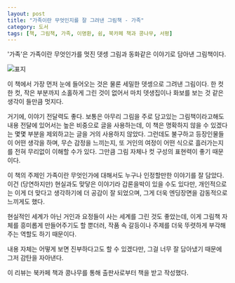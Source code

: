 ```yaml
---
layout: post
title: "가족이란 무엇인지를 잘 그려낸 그림책 - 가족"
category: 도서
tags: [책, 그림책, 가족, 이명환, 쉼, 북카페 책과 콩나무, 서평]
---
```


'가족'은
가족﻿이란 무엇인가를 멋진 뎃셍 그림과 동화같은 이야기로 담아낸 그림책이다.

![표지](https://images2.imgbox.com/13/c4/rfmQrtxn_o.jpg)

이 책에서 가장 먼저 눈에 들어오는 것은 물론 세밀한 뎃셍으로 그려낸 그림이다.
한 컷 한 컷, 작은 부분까지 소홀하게 그린 것이 없어서
마치 뎃생집이나 화보를 보는 것 같은 생각이 들만큼 멋지다.

거기에, 이야기 전달력도 좋다.
보통은 아무리 그림을 주로 담고있는 그림책이라고해도
내용 전달에 있어서는 높은 비중으로 글을 사용하는데,
이 책은 명확하지 않을 수 있겠다는 몇몇 부분을 제외하고는 글을 거의 사용하지 않았다.
그런데도 불구하고 등장인물들이 어떤 생각을 하며, 무슨 감정을 느끼는지,
또 거인의 여정이 어떤 식으로 흘러가는지를 전혀 무리없이 이해할 수가 있다.
그만큼 그림 자체나 컷 구성의 표현력이 좋기 때문이다.

이 책의 주제인 가족이란 무엇인가에 대해서도 누구나 인정할만한 이야기를 잘 담았다.
이건 (당연하지만) 현실과도 맞닿은 이야기라 갑론을박이 있을 수도 있다만,
개인적으로는 이게 더 맞다고 생각하기에 더 공감이 잘 되었으며,
그게 더욱 엔딩장면을 감동적으로 느끼게도 했다.

현실적인 세계가 아닌 거인과 요정들이 사는 세계를 그린 것도 좋았는데,
이게 그림책 자체를 흥미롭게 만들어주기도 할 뿐더러,
작품 속 갈등이나 주제를 더욱 뚜렷하게 부각해주는 역할도 하기 때문이다.

내용 자체는 어떻게 보면 진부하다고도 할 수 있겠다만,
그걸 너무 잘 담아냈기 때문에 그저 감탄을 자아낸다.



<div class="im im-info">
이 리뷰는 북카페 책과 콩나무를 통해 출판사로부터 책을 받고 작성했다.
</div>
